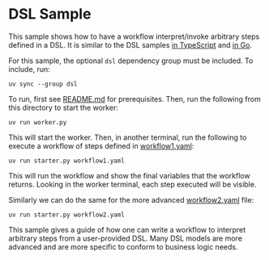# DSL Sample

This sample shows how to have a workflow interpret/invoke arbitrary steps defined in a DSL. It is similar to the DSL
samples [in TypeScript](https://github.com/temporalio/samples-typescript/tree/main/dsl-interpreter) and
[in Go](https://github.com/temporalio/samples-go/tree/main/dsl).

For this sample, the optional `dsl` dependency group must be included. To include, run:

    uv sync --group dsl

To run, first see [README.md](../README.md) for prerequisites. Then, run the following from this directory to start the
worker:

    uv run worker.py

This will start the worker. Then, in another terminal, run the following to execute a workflow of steps defined in
[workflow1.yaml](workflow1.yaml):

    uv run starter.py workflow1.yaml

This will run the workflow and show the final variables that the workflow returns. Looking in the worker terminal, each
step executed will be visible.

Similarly we can do the same for the more advanced [workflow2.yaml](workflow2.yaml) file:

    uv run starter.py workflow2.yaml

This sample gives a guide of how one can write a workflow to interpret arbitrary steps from a user-provided DSL. Many
DSL models are more advanced and are more specific to conform to business logic needs.